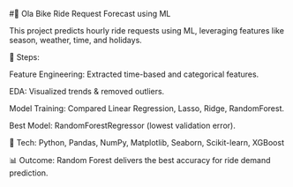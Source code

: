 #🚀 Ola Bike Ride Request Forecast using ML

This project predicts hourly ride requests using ML, leveraging features like season, weather, time, and holidays.

🔹 Steps:

Feature Engineering: Extracted time-based and categorical features.

EDA: Visualized trends & removed outliers.

Model Training: Compared Linear Regression, Lasso, Ridge, RandomForest.

Best Model: RandomForestRegressor (lowest validation error).

📌 Tech: Python, Pandas, NumPy, Matplotlib, Seaborn, Scikit-learn, XGBoost

📊 Outcome: Random Forest delivers the best accuracy for ride demand prediction.
